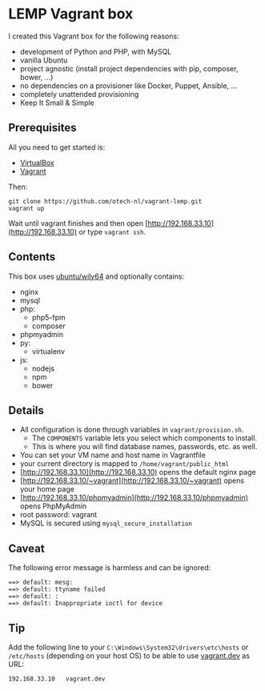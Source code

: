 # LEMP Vagrant box

I created this Vagrant box for the following reasons:

* development of Python and PHP, with MySQL
* vanilla Ubuntu
* project agnostic (install project dependencies with pip, composer, bower, ...)
* no dependencies on a provisioner like Docker, Puppet, Ansible, ...
* completely unattended provisioning
* Keep It Small & Simple

## Prerequisites

All you need to get started is:

* [VirtualBox](https://www.virtualbox.org/)
* [Vagrant](https://www.vagrantup.com/)

Then:

    git clone https://github.com/otech-nl/vagrant-lemp.git
    vagrant up

Wait until vagrant finishes and then open [http://192.168.33.10](http://192.168.33.10) or type `vagrant ssh`.

## Contents

This box uses [ubuntu/wily64](https://vagrantcloud.com/ubuntu/boxes/wily64) and optionally contains:

* nginx
* mysql
* php:
  * php5-fpm
  * composer
* phpmyadmin
* py:
  * virtualenv
* js:
  * nodejs
  * npm
  * bower

## Details

* All configuration is done through variables in `vagrant/provision.sh`.
  * The `COMPONENTS` variable lets you select which components to install.
  * This is where you will find database names, passwords, etc. as well.
* You can set your VM name and host name in Vagrantfile
* your current directory is mapped to `/home/vagrant/public_html`
* [http://192.168.33.10](http://192.168.33.10) opens the default nginx page
* [http://192.168.33.10/~vagrant](http://192.168.33.10/~vagrant) opens your home page
* [http://192.168.33.10/phpmyadmin](http://192.168.33.10/phpmyadmin) opens PhpMyAdmin
* root password: vagrant
* MySQL is secured using `mysql_secure_installation`

## Caveat

The following error message is harmless and can be ignored:

    ==> default: mesg:
    ==> default: ttyname failed
    ==> default: :
    ==> default: Inappropriate ioctl for device

## Tip

Add the following line to your `C:\Windows\System32\drivers\etc\hosts` or `/etc/hosts` (depending on your host OS) to be able to use [vagrant.dev](http://vagrant.dev) as URL:

    192.168.33.10	vagrant.dev
